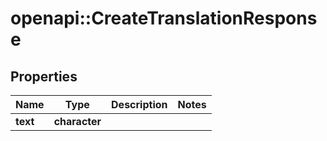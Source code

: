 # openapi::CreateTranslationResponse


## Properties
Name | Type | Description | Notes
------------ | ------------- | ------------- | -------------
**text** | **character** |  | 


